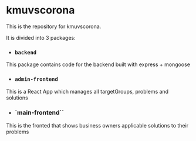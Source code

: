 # kmuvscorona

This is the repository for kmuvscorona.

It is divided into 3 packages:

* ### `backend`

This package contains code for the backend built with express + mongoose

* ### `admin-frontend`

This is a React App which manages all targetGroups, problems and solutions

* ### `main-frontend``

This is the fronted that shows business owners applicable solutions to their problems
